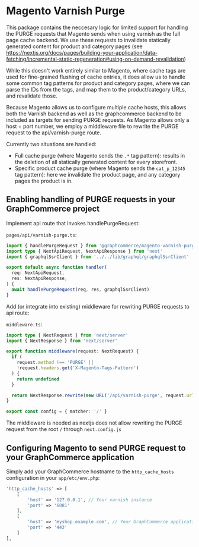 # Magento Varnish Purge

This package contains the neccesary logic for limited support for handling the
PURGE requests that Magento sends when using varnish as the full page cache
backend. We use these requests to invalidate statically generated content for
product and category pages (see
https://nextjs.org/docs/pages/building-your-application/data-fetching/incremental-static-regeneration#using-on-demand-revalidation)

While this doesn't work entirely similar to Magento, where cache tags are used
for fine-grained flushing of cache entries, it does allow us to handle some
common tag patterns for product and category pages, where we can parse the IDs
from the tags, and map them to the product/category URLs, and revalidate those.

Because Magento allows us to configure multiple cache hosts, this allows both
the Varnish backend as well as the graphcommerce backend to be included as
targets for sending PURGE requests. As Magento allows only a host + port number,
we employ a middleware file to rewrite the PURGE request to the
api/varnish-purge route.

Currently two situations are handled:

- Full cache purge (where Magento sends the `.*` tag pattern): results in the
  deletion of all statically generated content for every storefront.
- Specific product cache purge (where Magento sends the `cat_p_12345` tag
  pattern): here we invalidate the product page, and any category pages the
  product is in.

## Enabling handling of PURGE requests in your GraphCommerce project

Implement api route that invokes handlePurgeRequest:

`pages/api/varnish-purge.ts`:

```typescript
import { handlePurgeRequest } from '@graphcommerce/magento-varnish-purge'
import type { NextApiRequest, NextApiResponse } from 'next'
import { graphqlSsrClient } from '../../lib/graphql/graphqlSsrClient'

export default async function handler(
  req: NextApiRequest,
  res: NextApiResponse,
) {
  await handlePurgeRequest(req, res, graphqlSsrClient)
}
```

Add (or integrate into existing) middleware for rewriting PURGE requests to api
route:

`middleware.ts`:

```typescript
import type { NextRequest } from 'next/server'
import { NextResponse } from 'next/server'

export function middleware(request: NextRequest) {
  if (
    request.method !== 'PURGE' ||
    !request.headers.get('X-Magento-Tags-Pattern')
  ) {
    return undefined
  }

  return NextResponse.rewrite(new URL('/api/varnish-purge', request.url))
}

export const config = { matcher: '/' }
```

The middleware is needed as nextjs does not allow rewriting the PURGE request
from the root `/` through `next.config.js`

## Configuring Magento to send PURGE request to your GraphCommerce application

Simply add your GraphCommerce hostname to the `http_cache_hosts` configuration
in your `app/etc/env.php`:

```php
'http_cache_hosts' => [
    [
        'host' => '127.0.0.1', // Your varnish instance
        'port' => '6081'
    ],
    [
        'host' => 'myshop.example.com', // Your GraphCommerce application
        'port' => '443'
    ]
],
```
